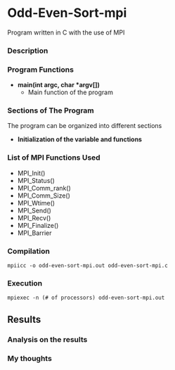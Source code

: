 # Odd-Even-Sort-mpi
Program written in C with the use of MPI

### Description 


### Program Functions
- **main(int argc, char \*argv[])**
  - Main function of the program

### Sections of The Program
The program can be organized into different sections
- **Initialization of the variable and functions**

### List of MPI Functions Used
- MPI_Init()
- MPI_Status()
- MPI_Comm_rank()
- MPI_Comm_Size()
- MPI_Wtime()
- MPI_Send()
- MPI_Recv()
- MPI_Finalize()
- MPI_Barrier

### Compilation
`mpiicc -o odd-even-sort-mpi.out odd-even-sort-mpi.c`
### Execution
`mpiexec -n (# of processors) odd-even-sort-mpi.out`
## Results

### Analysis on the results


### My thoughts


